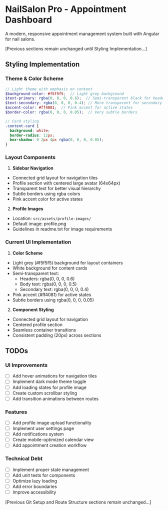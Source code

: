 # NailSalon Pro - Appointment Dashboard

A modern, responsive appointment management system built with Angular for nail salons.

[Previous sections remain unchanged until Styling Implementation...]

## Styling Implementation

### Theme & Color Scheme
```scss
// Light theme with emphasis on content
$background-color: #f5f5f5;  // Light grey background
$text-primary: rgba(0, 0, 0, 0.6);  // Semi-transparent black for headers
$text-secondary: rgba(0, 0, 0, 0.4); // More transparent for secondary text
$accent-color: #ff4081;  // Pink accent for active states
$border-color: rgba(0, 0, 0, 0.05);  // Very subtle borders

// Card styling
.content-card {
  background: white;
  border-radius: 12px;
  box-shadow: 0 2px 4px rgba(0, 0, 0, 0.05);
}
```

### Layout Components

1. **Sidebar Navigation**
- Connected grid layout for navigation tiles
- Profile section with centered large avatar (64x64px)
- Transparent text for better visual hierarchy
- Subtle borders using rgba colors
- Pink accent color for active states

2. **Profile Images**
- Location: `src/assets/profile-images/`
- Default image: profile.png
- Guidelines in readme.txt for image requirements

### Current UI Implementation

1. **Color Scheme**
- Light grey (#f5f5f5) background for layout containers
- White background for content cards
- Semi-transparent text:
  - Headers: rgba(0, 0, 0, 0.6)
  - Body text: rgba(0, 0, 0, 0.5)
  - Secondary text: rgba(0, 0, 0, 0.4)
- Pink accent (#ff4081) for active states
- Subtle borders using rgba(0, 0, 0, 0.05)

2. **Component Styling**
- Connected grid layout for navigation
- Centered profile section
- Seamless container transitions
- Consistent padding (20px) across sections

## TODOs

### UI Improvements
- [ ] Add hover animations for navigation tiles
- [ ] Implement dark mode theme toggle
- [ ] Add loading states for profile image
- [ ] Create custom scrollbar styling
- [ ] Add transition animations between routes

### Features
- [ ] Add profile image upload functionality
- [ ] Implement user settings page
- [ ] Add notifications system
- [ ] Create mobile-optimized calendar view
- [ ] Add appointment creation workflow

### Technical Debt
- [ ] Implement proper state management
- [ ] Add unit tests for components
- [ ] Optimize lazy loading
- [ ] Add error boundaries
- [ ] Improve accessibility

[Previous Git Setup and Route Structure sections remain unchanged...]
